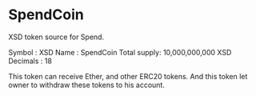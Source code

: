 # SpendCoin
XSD token source for Spend.

Symbol      : XSD
Name        : SpendCoin
Total supply: 10,000,000,000 XSD
Decimals    : 18

This token can receive Ether, and other ERC20 tokens.
And this token let owner to withdraw these tokens to his account.
